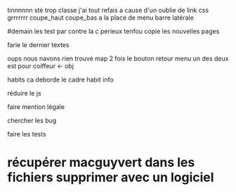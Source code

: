 tinnnnnn sté trop classe j'ai tout refais a cause d'un oublie de link css grrrrrrr coupe_haut coupe_bas a la place de menu barre latérale

#demain les test par contre la c perieux tenfou copie les nouvelles pages

farie le dernier textes 

oups nous navons rien trouvé map 2 fois le bouton retour menu un des deux est pour coiffeur <- obj

habits ca deborde le cadre habit info

réduire le js

faire mention légale 

chercher les bug

faire les tests























# récupérer macguyvert dans les fichiers supprimer avec un logiciel 








